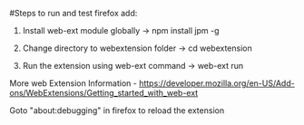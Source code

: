 #Steps to run and test firefox add:

1. Install web-ext module globally
-> npm install jpm -g

2. Change directory to webextension folder
-> cd webextension


4. Run the extension using web-ext command
-> web-ext run

More web Extension Information - https://developer.mozilla.org/en-US/Add-ons/WebExtensions/Getting_started_with_web-ext

Goto "about:debugging" in firefox to reload the extension
